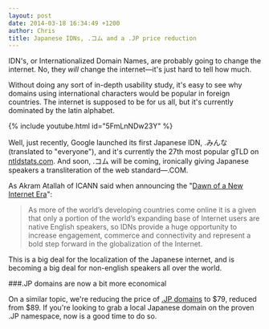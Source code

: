 ```yaml
---
layout: post
date: 2014-03-18 16:34:49 +1200
author: Chris
title: Japanese IDNs, .コム and a .JP price reduction
---
```


<!-- excerpt -->

IDN's, or Internationalized Domain Names, are probably going to change the internet. No, they *will* change the internet—it's just hard to tell how much. 

Without doing any sort of in-depth usability study, it's easy to see why domains using international characters would be popular in foreign countries. The internet is supposed to be for us all, but it's currently dominated by the latin alphabet. 

<!-- /excerpt -->

{% include youtube.html id="5FmLnNDw23Y" %}

Well, just recently, Google launched its first Japanese IDN, .みんな (translated to "everyone"), and it's currently the 27th most popular gTLD on [ntldstats.com](http://ntldstats.com/). And soon, .コム will be coming, ironically giving Japanese speakers a transliteration of the web standard—.COM.

As Akram Atallah of ICANN said when announcing the "[Dawn of a New Internet Era](http://blog.icann.org/2013/10/dawn-of-a-new-internet-era/)":

>As more of the world’s developing countries come online it is a given that only a portion of the world’s expanding base of Internet users are native English speakers, so IDNs provide a huge opportunity to increase engagement, commerce and connectivity and represent a bold step forward in the globalization of the Internet.

This is a big deal for the localization of the Japanese internet, and is becoming a big deal for non-english speakers all over the world.

###.JP domains are now a bit more economical

On a similar topic, we're reducing the price of [.JP domains](https://iwantmyname.com/domains/dot-jp) to $79, reduced from $89. If you're looking to grab a local Japanese domain on the proven .JP namespace, now is a good time to do so. 